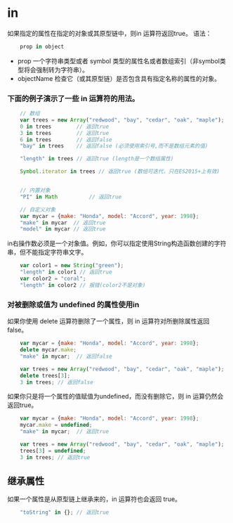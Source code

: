 # in
如果指定的属性在指定的对象或其原型链中，则in 运算符返回true。
语法：
```js
    prop in object
```
- prop
一个字符串类型或者 symbol 类型的属性名或者数组索引（非symbol类型将会强制转为字符串）。
- objectName
检查它（或其原型链）是否包含具有指定名称的属性的对象。

### 下面的例子演示了一些 in 运算符的用法。
```js
    // 数组
    var trees = new Array("redwood", "bay", "cedar", "oak", "maple");
    0 in trees        // 返回true
    3 in trees        // 返回true
    6 in trees        // 返回false
    "bay" in trees    // 返回false (必须使用索引号,而不是数组元素的值)

    "length" in trees // 返回true (length是一个数组属性)

    Symbol.iterator in trees // 返回true (数组可迭代，只在ES2015+上有效)


    // 内置对象
    "PI" in Math          // 返回true

    // 自定义对象
    var mycar = {make: "Honda", model: "Accord", year: 1998};
    "make" in mycar  // 返回true
    "model" in mycar // 返回true
```
in右操作数必须是一个对象值。例如，你可以指定使用String构造函数创建的字符串，但不能指定字符串文字。
```js
    var color1 = new String("green");
    "length" in color1 // 返回true
    var color2 = "coral";
    "length" in color2 // 报错(color2不是对象)
```

### 对被删除或值为 undefined 的属性使用in
如果你使用 delete 运算符删除了一个属性，则 in 运算符对所删除属性返回 false。
```js
    var mycar = {make: "Honda", model: "Accord", year: 1998};
    delete mycar.make;
    "make" in mycar;  // 返回false

    var trees = new Array("redwood", "bay", "cedar", "oak", "maple");
    delete trees[3];
    3 in trees; // 返回false
```

如果你只是将一个属性的值赋值为undefined，而没有删除它，则 in 运算仍然会返回true。
```js
    var mycar = {make: "Honda", model: "Accord", year: 1998};
    mycar.make = undefined;
    "make" in mycar;  // 返回true

    var trees = new Array("redwood", "bay", "cedar", "oak", "maple");
    trees[3] = undefined;
    3 in trees; // 返回true
```

## 继承属性
如果一个属性是从原型链上继承来的，in 运算符也会返回 true。
```js
    "toString" in {}; // 返回true
```